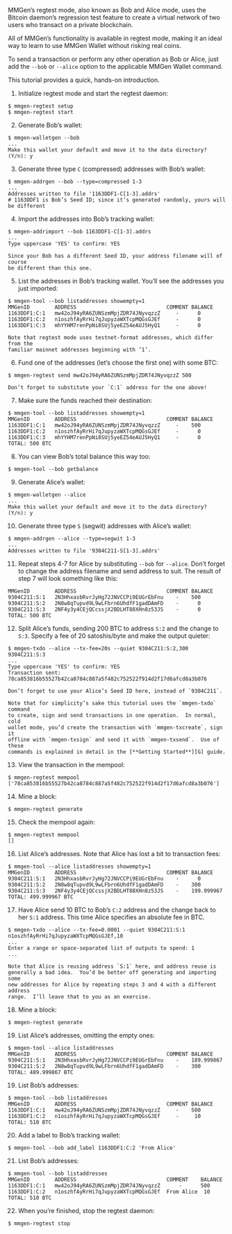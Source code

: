 MMGen’s regtest mode, also known as Bob and Alice mode, uses the Bitcoin
daemon’s regression test feature to create a virtual network of two users who
transact on a private blockchain.

All of MMGen’s functionality is available in regtest mode, making it an ideal
way to learn to use MMGen Wallet without risking real coins.

To send a transaction or perform any other operation as Bob or Alice, just add
the `--bob` or `--alice` option to the applicable MMGen Wallet command.

This tutorial provides a quick, hands-on introduction.

1. Initialize regtest mode and start the regtest daemon:

```text
$ mmgen-regtest setup
$ mmgen-regtest start
```

2. Generate Bob’s wallet:

```text
$ mmgen-walletgen --bob
...
Make this wallet your default and move it to the data directory? (Y/n): y
```

3. Generate three type `C` (compressed) addresses with Bob’s wallet:

```text
$ mmgen-addrgen --bob --type=compressed 1-3
...
Addresses written to file '1163DDF1-C[1-3].addrs'
# 1163DDF1 is Bob’s Seed ID; since it’s generated randomly, yours will be different
```

4. Import the addresses into Bob’s tracking wallet:

```text
$ mmgen-addrimport --bob 1163DDF1-C[1-3].addrs
...
Type uppercase 'YES' to confirm: YES
```

	Since your Bob has a different Seed ID, your address filename will of course
	be different than this one.

5. List the addresses in Bob’s tracking wallet.  You’ll see the addresses you
just imported:

```text
$ mmgen-tool --bob listaddresses showempty=1
MMGenID        ADDRESS                             COMMENT BALANCE
1163DDF1:C:1   mw42oJ94yRA6ZUNSzmMpjZDR74JNyvqzzZ     -      0
1163DDF1:C:2   n1oszhfAyRrHi7qJupyzaWXTcpMQGsGJEf     -      0
1163DDF1:C:3   mhYYHM7renPpNi8SUj5yeEZ54eAUJ5HyQ1     -      0
```

	Note that regtest mode uses testnet-format addresses, which differ from the
	familiar mainnet addresses beginning with ’1’.

6. Fund one of the addresses (let’s choose the first one) with some BTC:

```text
$ mmgen-regtest send mw42oJ94yRA6ZUNSzmMpjZDR74JNyvqzzZ 500
```

	Don’t forget to substitute your `C:1` address for the one above!

7. Make sure the funds reached their destination:

```text
$ mmgen-tool --bob listaddresses showempty=1
MMGenID        ADDRESS                             COMMENT BALANCE
1163DDF1:C:1   mw42oJ94yRA6ZUNSzmMpjZDR74JNyvqzzZ     -    500
1163DDF1:C:2   n1oszhfAyRrHi7qJupyzaWXTcpMQGsGJEf     -      0
1163DDF1:C:3   mhYYHM7renPpNi8SUj5yeEZ54eAUJ5HyQ1     -      0
TOTAL: 500 BTC
```

8. You can view Bob’s total balance this way too:

```text
$ mmgen-tool --bob getbalance
```

9. Generate Alice’s wallet:

```text
$ mmgen-walletgen --alice
...
Make this wallet your default and move it to the data directory? (Y/n): y
```

10. Generate three type `S` (segwit) addresses with Alice’s wallet:

```text
$ mmgen-addrgen --alice --type=segwit 1-3
...
Addresses written to file '9304C211-S[1-3].addrs'
```

11. Repeat steps 4-7 for Alice by substituting `--bob` for `--alice`.  Don’t
forget to change the address filename and send address to suit.  The result of
step 7 will look something like this:

```text
MMGenID        ADDRESS                             COMMENT BALANCE
9304C211:S:1   2N3HhxasbRvrJyHg72JNVCCPi9EUGrEbFnu    -    500
9304C211:S:2   2N8w8qTupvd9L9wLFbrn6UhdfF1gadDAmFD    -      0
9304C211:S:3   2NF4y3y4CEjQCcssjX2BDLHT88XHn8z53JS    -      0
TOTAL: 500 BTC
```

12. Split Alice’s funds, sending 200 BTC to address `S:2` and the change to
`S:3`.  Specify a fee of 20 satoshis/byte and make the output quieter:

```text
$ mmgen-txdo --alice --tx-fee=20s --quiet 9304C211:S:2,300 9304C211:S:3
...
Type uppercase 'YES' to confirm: YES
Transaction sent: 78ca853816b55527b42ca8784c887a5f482c752522f914d2f17d6afcd8a3b076
```

	Don’t forget to use your Alice’s Seed ID here, instead of `9304C211`.

	Note that for simplicity’s sake this tutorial uses the `mmgen-txdo` command
	to create, sign and send transactions in one operation.  In normal, cold
	wallet mode, you’d create the transaction with `mmgen-txcreate`, sign it
	offline with `mmgen-txsign` and send it with `mmgen-txsend`.  Use of these
	commands is explained in detail in the [**Getting Started**][G] guide.

13. View the transaction in the mempool:

```text
$ mmgen-regtest mempool
['78ca853816b55527b42ca8784c887a5f482c752522f914d2f17d6afcd8a3b076']
```

14. Mine a block:

```text
$ mmgen-regtest generate
```

15. Check the mempool again:

```text
$ mmgen-regtest mempool
[]
```

16. List Alice’s addresses.  Note that Alice has lost a bit to transaction fees:

```text
$ mmgen-tool --alice listaddresses showempty=1
MMGenID        ADDRESS                             COMMENT BALANCE
9304C211:S:1   2N3HhxasbRvrJyHg72JNVCCPi9EUGrEbFnu    -      0
9304C211:S:2   2N8w8qTupvd9L9wLFbrn6UhdfF1gadDAmFD    -    300
9304C211:S:3   2NF4y3y4CEjQCcssjX2BDLHT88XHn8z53JS    -    199.999967
TOTAL: 499.999967 BTC
```

17. Have Alice send 10 BTC to Bob’s `C:2` address and the change back to her
`S:1` address.  This time Alice specifies an absolute fee in BTC.

```text
$ mmgen-txdo --alice --tx-fee=0.0001 --quiet 9304C211:S:1 n1oszhfAyRrHi7qJupyzaWXTcpMQGsGJEf,10
...
Enter a range or space-separated list of outputs to spend: 1
...
```

	Note that Alice is reusing address `S:1` here, and address reuse is
	generally a bad idea.  You’d be better off generating and importing some
	new addresses for Alice by repeating steps 3 and 4 with a different address
	range.  I’ll leave that to you as an exercise.

18. Mine a block:

```text
$ mmgen-regtest generate
```

19. List Alice’s addresses, omitting the empty ones:

```text
$ mmgen-tool --alice listaddresses
MMGenID        ADDRESS                             COMMENT BALANCE
9304C211:S:1   2N3HhxasbRvrJyHg72JNVCCPi9EUGrEbFnu    -    189.999867
9304C211:S:2   2N8w8qTupvd9L9wLFbrn6UhdfF1gadDAmFD    -    300
TOTAL: 489.999867 BTC
```

19. List Bob’s addresses:

```text
$ mmgen-tool --bob listaddresses
MMGenID        ADDRESS                             COMMENT BALANCE
1163DDF1:C:1   mw42oJ94yRA6ZUNSzmMpjZDR74JNyvqzzZ     -    500
1163DDF1:C:2   n1oszhfAyRrHi7qJupyzaWXTcpMQGsGJEf     -     10
TOTAL: 510 BTC
```

20. Add a label to Bob’s tracking wallet:

```text
$ mmgen-tool --bob add_label 1163DDF1:C:2 'From Alice'
```

21. List Bob’s addresses:

```text
$ mmgen-tool --bob listaddresses
MMGenID        ADDRESS                             COMMENT    BALANCE
1163DDF1:C:1   mw42oJ94yRA6ZUNSzmMpjZDR74JNyvqzzZ      -      500
1163DDF1:C:2   n1oszhfAyRrHi7qJupyzaWXTcpMQGsGJEf  From Alice  10
TOTAL: 510 BTC
```

22. When you’re finished, stop the regtest daemon:

```text
$ mmgen-regtest stop
```

[G]: Getting-Started-with-MMGen-Wallet#a_ct
